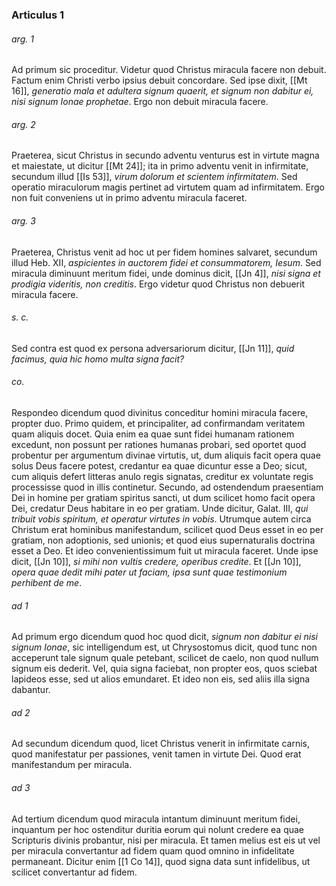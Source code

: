 ### Articulus 1

###### arg. 1
Ad primum sic proceditur. Videtur quod Christus miracula facere non debuit. Factum enim Christi verbo ipsius debuit concordare. Sed ipse dixit, [[Mt 16]], *generatio mala et adultera signum quaerit, et signum non dabitur ei, nisi signum Ionae prophetae*. Ergo non debuit miracula facere.

###### arg. 2
Praeterea, sicut Christus in secundo adventu venturus est in virtute magna et maiestate, ut dicitur [[Mt 24]]; ita in primo adventu venit in infirmitate, secundum illud [[Is 53]], *virum dolorum et scientem infirmitatem*. Sed operatio miraculorum magis pertinet ad virtutem quam ad infirmitatem. Ergo non fuit conveniens ut in primo adventu miracula faceret.

###### arg. 3
Praeterea, Christus venit ad hoc ut per fidem homines salvaret, secundum illud Heb. XII, *aspicientes in auctorem fidei et consummatorem, Iesum*. Sed miracula diminuunt meritum fidei, unde dominus dicit, [[Jn 4]], *nisi signa et prodigia videritis, non creditis*. Ergo videtur quod Christus non debuerit miracula facere.

###### s. c.
Sed contra est quod ex persona adversariorum dicitur, [[Jn 11]], *quid facimus, quia hic homo multa signa facit?*

###### co.
Respondeo dicendum quod divinitus conceditur homini miracula facere, propter duo. Primo quidem, et principaliter, ad confirmandam veritatem quam aliquis docet. Quia enim ea quae sunt fidei humanam rationem excedunt, non possunt per rationes humanas probari, sed oportet quod probentur per argumentum divinae virtutis, ut, dum aliquis facit opera quae solus Deus facere potest, credantur ea quae dicuntur esse a Deo; sicut, cum aliquis defert litteras anulo regis signatas, creditur ex voluntate regis processisse quod in illis continetur. Secundo, ad ostendendum praesentiam Dei in homine per gratiam spiritus sancti, ut dum scilicet homo facit opera Dei, credatur Deus habitare in eo per gratiam. Unde dicitur, Galat. III, *qui tribuit vobis spiritum, et operatur virtutes in vobis*. Utrumque autem circa Christum erat hominibus manifestandum, scilicet quod Deus esset in eo per gratiam, non adoptionis, sed unionis; et quod eius supernaturalis doctrina esset a Deo. Et ideo convenientissimum fuit ut miracula faceret. Unde ipse dicit, [[Jn 10]], *si mihi non vultis credere, operibus credite*. Et [[Jn 10]], *opera quae dedit mihi pater ut faciam, ipsa sunt quae testimonium perhibent de me*.

###### ad 1
Ad primum ergo dicendum quod hoc quod dicit, *signum non dabitur ei nisi signum Ionae*, sic intelligendum est, ut Chrysostomus dicit, quod tunc non acceperunt tale signum quale petebant, scilicet de caelo, non quod nullum signum eis dederit. Vel, quia signa faciebat, non propter eos, quos sciebat lapideos esse, sed ut alios emundaret. Et ideo non eis, sed aliis illa signa dabantur.

###### ad 2
Ad secundum dicendum quod, licet Christus venerit in infirmitate carnis, quod manifestatur per passiones, venit tamen in virtute Dei. Quod erat manifestandum per miracula.

###### ad 3
Ad tertium dicendum quod miracula intantum diminuunt meritum fidei, inquantum per hoc ostenditur duritia eorum qui nolunt credere ea quae Scripturis divinis probantur, nisi per miracula. Et tamen melius est eis ut vel per miracula convertantur ad fidem quam quod omnino in infidelitate permaneant. Dicitur enim [[1 Co 14]], quod signa data sunt infidelibus, ut scilicet convertantur ad fidem.


